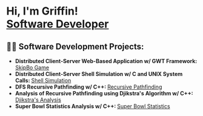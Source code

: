 <h1>Hi, I'm Griffin! <br/><a href="https://github.com/GriffinNye22">Software Developer</a> </h1>

<h2>👨‍💻 Software Development Projects:</h2>

- <b> Distributed Client-Server Web-Based Application w/ GWT Framework: </b>[SkipBo Game](https://github.com/GriffinNye22/SkipBo)
- <b> Distributed Client-Server Shell Simulation w/ C and UNIX System Calls: </b>[Shell Simulation](https://github.com/GriffinNye22/ShellSimulation)
- <b> DFS Recursive Pathfinding w/ C++: </b>[Recursive Pathfinding](https://google.com)
- <b> Analysis of Recursive Pathfinding using Djikstra's Algorithm w/ C++: </b>[Djikstra's Analysis](https://google.com)
- <b> Super Bowl Statistics Analysis w/ C++: </b> [Super Bowl Statistics](https://google.com)

<!-- - <b>Data Structures and Algorithms Practice (AlgoExpert)</b>
  - [Praciting DS & Algos in Python](https://github.com/joshmadakor1/Algorithms-Practice)
- <b>Full Stack Web App (React, NodeJS, Azure, and Machine Learning Components)</b>
  - [Image Analysis Middleware](https://github.com/joshmadakor1/4chan-Image-Analysis-Middleware-C964) <b><i>(Potentially NSFW)</b></i>
- <b>PowerShell</b>
  - [Windows EventLog: Failed RDP Logins Source IP to full GeoData Conversion](https://github.com/joshmadakor1/Sentinel-Lab)
  - [JWipe (Disk Wiping Utility)](https://github.com/joshmadakor1/Jwipe.PowerShell)
  - [Active Directory Bulk User Creation](https://github.com/joshmadakor1/AD_PS)
  - [FIM (File Integrity Monitor)](https://github.com/joshmadakor1/PowerShell-Integrity-FIM)
- <b>C# (.NET Desktop Applications)</b>
  - [Ransomware Proof of Concept (Encrypter)](https://github.com/joshmadakor1/EncrypterPOC)
  - [Ransomware Proof of Concept (Decrypter)](https://github.com/joshmadakor1/DecrypterPOC)
  - [Keylogger with Email Capability](https://github.com/joshmadakor1/Key-Logger-With-Email)
- <b>Python</b>
  - [Package Delivery Application (Datastructures and Algorithms Demo)](https://github.com/joshmadakor1/Package-Delivery-Pathfinding-Algorithm)

<h2>📺 Popular YouTube Videos</h2>

- [How to get into Cybersecurity Starting From Zero](https://www.youtube.com/watch?v=a83ASGn_V_s)
- [A Day in the Life of a Cybersecurity Anayst](https://www.youtube.com/watch?v=uHy3oM7NnoU)
- [How to Create a KeyLogger (C#)](https://www.youtube.com/watch?v=N-L9hklSlNk)
- [Ransomware Demonstration (C#)](https://www.youtube.com/watch?v=OfvdQeh79s0)
- [Is WGU Legit?](https://www.youtube.com/watch?v=E2MwRWxDBkA)

<h2> 🤳 Connect with me:</h2>

[<img align="left" alt="Griffin Nye | YouTube" width="22px" src="https://cdn.jsdelivr.net/npm/simple-icons@v3/icons/youtube.svg" />][youtube]
[<img align="left" alt="Griffin Nye | Twitter" width="22px" src="https://cdn.jsdelivr.net/npm/simple-icons@v3/icons/twitter.svg" />][twitter]
[<img align="left" alt="Griffin Nye | LinkedIn" width="22px" src="https://cdn.jsdelivr.net/npm/simple-icons@v3/icons/linkedin.svg" />][linkedin]
[<img align="left" alt="Griffin Nye | Instagram" width="22px" src="https://cdn.jsdelivr.net/npm/simple-icons@v3/icons/instagram.svg" />][instagram]

[twitter]: https://twitter.com/joshmadakor
[youtube]: https://www.youtube.com/c/joshmadakor
[instagram]: https://www.instagram.com/joshmadakor/
[linkedin]: https://linkedin.com/in/joshmadakor

-->

<!--
**joshmadakor1/joshmadakor1** is a ✨ _special_ ✨ repository because its `README.md` (this file) appears on your GitHub profile.

Here are some ideas to get you started:

- 🔭 I’m currently working on ...
- 🌱 I’m currently learning ...
- 👯 I’m looking to collaborate on ...
- 🤔 I’m looking for help with ...
- 💬 Ask me about ...
- 📫 How to reach me: ...
- 😄 Pronouns: ...
- ⚡ Fun fact: ...
-->
